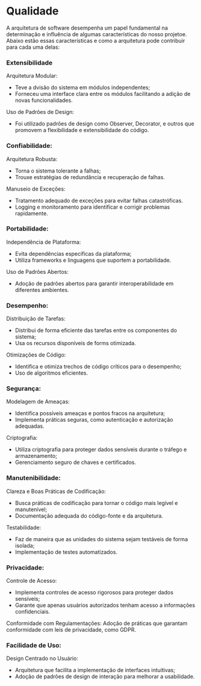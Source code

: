 # Qualidade
A arquitetura de software desempenha um papel fundamental na determinação e influência de algumas características do nosso projetoe. Abaixo estão essas características e como a arquitetura pode contribuir para cada uma delas:

### **Extensibilidade**  
Arquitetura Modular:
- Teve a dvisão do sistema em módulos independentes;
- Forneceu uma interface clara entre os módulos facilitando a adição de novas funcionalidades.

Uso de Padrões de Design:
- Foi utilizado padrões de design como Observer, Decorator, e outros que promovem a flexibilidade e extensibilidade do código.

### **Confiabilidade:**  
Arquitetura Robusta:
- Torna o sistema tolerante a falhas;
- Trouxe estratégias de redundância e recuperação de falhas.

Manuseio de Exceções:
- Tratamento adequado de exceções para evitar falhas catastróficas.
- Logging e monitoramento para identificar e corrigir problemas rapidamente.

### **Portabilidade:**  
Independência de Plataforma:
- Evita dependências específicas da plataforma;
- Utiliza frameworks e linguagens que suportem a portabilidade.

Uso de Padrões Abertos:
- Adoção de padrões abertos para garantir interoperabilidade em diferentes ambientes.

### **Desempenho:**  
Distribuição de Tarefas:
- Distribui de forma eficiente das tarefas entre os componentes do sistema;
- Usa os recursos disponíveis de forms otimizada.

Otimizações de Código:
- Identifica e otimiza trechos de código críticos para o desempenho;
- Uso de algoritmos eficientes.

### **Segurança:**  
Modelagem de Ameaças:
- Identifica possíveis ameaças e pontos fracos na arquitetura;
- Implementa práticas seguras, como autenticação e autorização adequadas.

Criptografia:
- Utiliza criptografia para proteger dados sensíveis durante o tráfego e armazenamento;
- Gerenciamento seguro de chaves e certificados.

### **Manutenibilidade:**  
Clareza e Boas Práticas de Codificação:
- Busca práticas de codificação para tornar o código mais legível e manutenível;
- Documentação adequada do código-fonte e da arquitetura.

Testabilidade:
- Faz de maneira que as unidades do sistema sejam testáveis de forma isolada;
- Implementação de testes automatizados.

### **Privacidade:**  
Controle de Acesso:
- Implementa controles de acesso rigorosos para proteger dados sensíveis;
- Garante que apenas usuários autorizados tenham acesso a informações confidenciais.

Conformidade com Regulamentações:
Adoção de práticas que garantam conformidade com leis de privacidade, como GDPR.

### **Facilidade de Uso:**
Design Centrado no Usuário:
- Arquitetura que facilita a implementação de interfaces intuitivas;
- Adoção de padrões de design de interação para melhorar a usabilidade.
